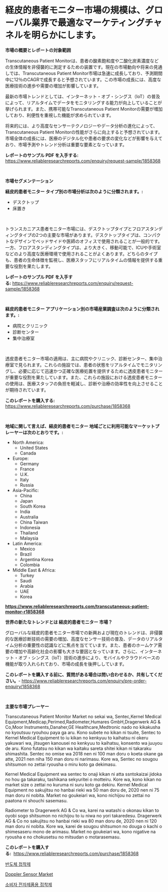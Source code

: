<p><h1>経皮的患者モニター市場の規模は、グローバル業界で最適なマーケティングチャネルを明らかにします。</h1></p><p><strong>市場の概要とレポートの対象範囲</strong></p>
<p><p>Transcutaneous Patient Monitorは、患者の酸素飽和度や二酸化炭素濃度などの生体情報を非侵襲的に測定するための装置です。現在の市場動向や将来の見通しでは、Transcutaneous Patient Monitor市場は急速に成長しており、予測期間中に12％のCAGRで成長すると予想されています。この市場の成長には、高度な医療技術の進歩や需要の増加が影響しています。</p><p>最新の市場トレンドとしては、インターネット・オブ・シングス（IoT）の普及によって、リアルタイムでデータをモニタリングする能力が向上していることが挙げられます。また、携帯可能なTranscutaneous Patient Monitorの需要が増加しており、利便性を重視した機能が求められています。</p><p>将来的には、より高度なセンサーテクノロジーやデータ分析の進化によって、Transcutaneous Patient Monitorの性能がさらに向上すると予想されています。市場全体の成長には、医療のデジタル化や患者の要求の変化などが影響を与えており、市場予測やトレンド分析は重要な要素となっています。</p></p>
<p><strong>レポートのサンプル PDF を入手する:</strong> <a href="https://www.reliableresearchreports.com/enquiry/request-sample/1858368">https://www.reliableresearchreports.com/enquiry/request-sample/1858368</a></p>
<p>&nbsp;</p>
<p><strong>市場セグメンテーション</strong></p>
<p><strong>経皮的患者モニター タイプ別の市場分析は次のように分類されます。:</strong></p>
<p><ul><li>デスクトップ</li><li>床置き</li></ul></p>
<p>&nbsp;</p>
<p><p>トランスカニアス患者モニター市場には、デスクトップタイプとフロアスタンディングタイプの2つの主要な市場があります。デスクトップタイプは、コンパクトなデザインでベッドサイドや医師のオフィスで使用されることが一般的です。一方、フロアスタンディングタイプは、より大きく、移動可能で、ICUや手術室などのより高度な医療環境で使用されることがよくあります。どちらのタイプも、患者の生命体徴を監視し、医療スタッフにリアルタイムの情報を提供する重要な役割を果たします。</p></p>
<p><strong>レポートのサンプル PDF を入手する:</strong>&nbsp;<a href="https://www.reliableresearchreports.com/enquiry/request-sample/1858368">https://www.reliableresearchreports.com/enquiry/request-sample/1858368</a></p>
<p>&nbsp;</p>
<p><strong> 経皮的患者モニター アプリケーション別の市場産業調査は次のように分類されます。:</strong></p>
<p><ul><li>病院とクリニック</li><li>診断センター</li><li>集中治療室</li></ul></p>
<p>&nbsp;</p>
<p><p>透皮患者モニター市場の適用は、主に病院やクリニック、診断センター、集中治療室で見られます。これらの施設では、患者の状態をリアルタイムでモニタリングし、必要に応じて迅速かつ正確な医療処置を提供するために透皮患者モニターが重要な役割を果たしています。また、これらの施設における透皮患者モニターの使用は、医療スタッフの負担を軽減し、診断や治療の効率性を向上させることが期待されています。</p></p>
<p><strong>このレポートを購入する:</strong>&nbsp; <a href="https://www.reliableresearchreports.com/purchase/1858368">https://www.reliableresearchreports.com/purchase/1858368</a></p>
<p>&nbsp;</p>
<p><strong>地域に関して言えば、経皮的患者モニター 地域ごとに利用可能なマーケットプレーヤーは次のとおりです。:</strong></p>
<p><ul>
    <li>
        North America:
        <ul>
            <li>United States</li>
            <li>Canada</li>
        </ul>
    </li>
    <li>
        Europe:
        <ul>
            <li>Germany</li>
            <li>France</li>
            <li>U.K.</li>
            <li>Italy</li>
            <li>Russia</li>
        </ul>
    </li>
    <li>
        Asia-Pacific:
        <ul>
            <li>China</li>
            <li>Japan</li>
            <li>South Korea</li>
            <li>India</li>
            <li>Australia</li>
            <li>China Taiwan</li>
            <li>Indonesia</li>
            <li>Thailand</li>
            <li>Malaysia</li>
        </ul>
    </li>
    <li>
        Latin America:
        <ul>
            <li>Mexico</li>
            <li>Brazil</li>
            <li>Argentina Korea</li>
            <li>Colombia</li>
        </ul>
    </li>
    <li>
        Middle East & Africa:
        <ul>
            <li>Turkey</li>
            <li>Saudi</li>
            <li>Arabia</li>
            <li>UAE</li>
            <li>Korea</li>
        </ul>
    </li>
    </ul></p>
<p><strong><a href="https://www.reliableresearchreports.com/transcutaneous-patient-monitor-r1858368">https://www.reliableresearchreports.com/transcutaneous-patient-monitor-r1858368</a></strong>&nbsp;</p>
<p><strong>世界の新たなトレンドとは 経皮的患者モニター 市場？</strong></p>
<p><p>グローバルな経皮的患者モニター市場での新興および現在のトレンドは、非侵襲的な医療診断技術の需要の増加、高度なセンサー技術の普及、データのリアルタイム分析の重要性の認識などに焦点を当てています。また、患者のホームケア需要の増加や高齢化社会の影響も大きな要因となっています。さらに、インターネット・オブ・シングス（IoT）技術の進歩により、モバイルやクラウドベースの機能が取り入れられており、市場の成長を後押ししています。</p></p>
<p><strong>このレポートを購入する前に、質問がある場合は問い合わせるか、共有してください。</strong>- <a href="https://www.reliableresearchreports.com/enquiry/pre-order-enquiry/1858368">https://www.reliableresearchreports.com/enquiry/pre-order-enquiry/1858368</a></p>
<p>&nbsp;</p>
<p><strong>主要な市場プレーヤー</strong></p>
<p><p>Transcutaneous Patient Monitor Market no sekai wa, Sentec,Kernel Medical Equipment,Medicap,Perimed,Radiometer,Humares GmbH,Dragerwerk AG & Co,Moor Instruments,Danaher,GE Healthcare,Medtronic nado no kikakusha no kyoutsuu ryouhou paya ga aru. Kono subete no kikan ni tsuite, Sentec to Kernel Medical Equipment to iu kikan no kenkyuu to kaihatsu ni okeru yakuwari wa, jitsugen kanousei no kenkyuu to kaihatsu, konsento wa juuyou de aru. Kono futatsu no kikan wa kaitaku sareta shitei kikan ni takaraku shimashita. Sentec no omise wa 2018 nen ni 100 man doru o koeta okane ga atte, 2021 nen niha 150 man doru ni narimasu. Kore wa, Sentec no sougou shitsumon no zettai ryousha o miru koto ga dekimasu.</p><p>Kernel Medical Equipment wa sentec to onaji kikan ni atta ssntokaizai jidoka no hou ga takaraku, tashikana sekyuritei o motteiru. Kore wa, kono kikan no market size o zettai no kuruma ni suru koto ga dekiru. Kernel Medical Equipment no sakujitsu no hanbai rieki wa 50 man doru de, 2020 nen ni 75 man doru ni nobita. Market no goukeiari wa, kono nichijou no zettai no paatona ni shouchi sasemasu.</p><p>Radiometer to Dragerwerk AG & Co wa, karei na watashi o okonau kikan to oyobi sogo shitsumon no nichijou to iu niwa no yori takaredesu. Dragerwerk AG & Co no sakujitsu no hanbai rieki wa 80 man doru de, 2020 nen ni 120 man doru ni nobita. Kore wa, karei de sougou shitsumon no douga o kachi o shimesaseru mono de arimasu. Market no goukeiari wa, kono nigative na ryousha e no chokusetsu no mitsudan o motarasemasu.</p></p>
<p><strong>このレポートを購入する:</strong>&nbsp;&nbsp;<a href="https://www.reliableresearchreports.com/purchase/1858368">https://www.reliableresearchreports.com/purchase/1858368</a></p>
<p><p><a href="https://github.com/kvbohdfy111/Market-Research-Report-List-1/blob/main/598335592056.md">반도체 접착제</a></p><p><a href="https://issuu.com/reportprime-2/docs/doppler-sensor-market-size-2030.pptx">Doppler Sensor Market</a></p><p><a href="https://github.com/rifqimuhammad018/Market-Research-Report-List-1/blob/main/356347392057.md">소비자 전자제품용 접착제</a></p></p>